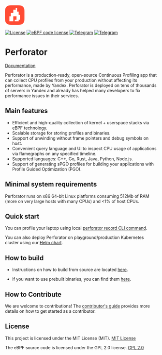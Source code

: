 <img width="64" src="docs/_assets/logo.svg" /><br/>

[![License](https://img.shields.io/badge/License-MIT-blue.svg)](https://github.com/yandex/perforator/blob/main/LICENSE)
[![eBPF code license](https://img.shields.io/badge/eBPF_code_License-GPLv2-blue.svg)](https://github.com/yandex/perforator/tree/main/perforator/agent/collector/progs/unwinder/LICENSE)
[![Telegram](https://img.shields.io/badge/Telegram-ru-2ba2d9.svg)](https://t.me/perforator_ru)
[![Telegram](https://img.shields.io/badge/Telegram-en-2ba2d9.svg)](https://t.me/perforator_en)

# Perforator

[Documentation](https://perforator.tech/docs/)

Perforator is a production-ready, open-source Continuous Profiling app that can collect CPU profiles from your production without affecting its performance, made by Yandex. Perforator is deployed on tens of thousands of servers in Yandex and already has helped many developers to fix performance issues in their services.

## Main features
- Efficient and high-quality collection of kernel + userspace stacks via eBPF technology.
- Scalable storage for storing profiles and binaries.
- Support of unwinding without frame pointers and debug symbols on host.
- Convenient query language and UI to inspect CPU usage of applications via flamegraphs on any specified timeline.
- Supported languages: C++, Go, Rust, Java, Python, Node.js.
- Support of generating sPGO profiles for building your applications with Profile Guided Optimization (PGO).

## Minimal system requirements

Perforator runs on x86 64-bit Linux platforms consuming 512Mb of RAM (more on very large hosts with many CPUs) and <1% of host CPUs.

## Quick start

You can profile your laptop using local [perforator record CLI command](https://perforator.tech/docs/en/tutorials/native-profiling).

You can also deploy Perforator on playground/production Kubernetes cluster using our [Helm chart](https://perforator.tech/docs/en/guides/helm-chart).

## How to build

- Instructions on how to build from source are located [here](https://perforator.tech/docs/en/guides/build).

- If you want to use prebuilt binaries, you can find them [here](https://github.com/yandex/perforator/releases).

## How to Contribute

We are welcome to contributions! The [contributor's guide](CONTRIBUTING.md) provides more details on how to get started as a contributor.

## License

This project is licensed under the MIT License (MIT). [MIT License](https://github.com/yandex/perforator/tree/main/LICENSE)

The eBPF source code is licensed under the GPL 2.0 license. [GPL 2.0](https://github.com/yandex/perforator/tree/main/perforator/agent/collector/progs/unwinder/LICENSE)
